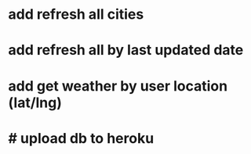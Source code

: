 # add refresh all cities
# add refresh all by last updated date
# add get weather by user location (lat/lng)
# # upload db to heroku